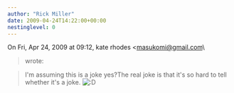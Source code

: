 ```yaml
---
author: "Rick Miller"
date: 2009-04-24T14:22:00+00:00
nestinglevel: 0
---
```

On Fri, Apr 24, 2009 at 09:12, kate rhodes <[masukomi@gmail.com](mailto://masukomi@gmail.com)\
> wrote:

> I'm assuming this is a joke yes?The real joke is that it's so hard to tell whether it's a joke. ![:D](images/smilies/icon_e_biggrin.gif "Very Happy")